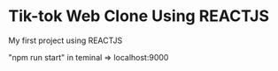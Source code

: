 # Tik-tok Web Clone Using REACTJS

My first project using REACTJS 

"npm run start" in teminal => localhost:9000 
